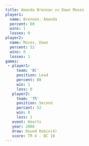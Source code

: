 ```yaml
---
title: Amanda Brennan vs Dawn Moses
player1:               
  name: Brennan, Amanda
  percent: 80          
  wins: 1              
  losses: 0            
player2:               
  name: Moses, Dawn    
  percent: 52          
  wins: 0              
  losses: 1            
games:
 - player1:        
     team: 'BC'    
     position: Lead
     percent: 80   
     win: 1        
     loss: 0       
   player2:          
     team: 'TR'      
     position: Second
     percent: 52     
     win: 0          
     loss: 1         
   event: Hearts       
   year: 2008          
   draw: Round Robin(4)
   score: TR 4 - BC 10 
---
```

